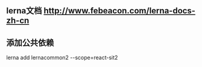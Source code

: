 
## lerna文档 http://www.febeacon.com/lerna-docs-zh-cn

## 添加公共依赖

lerna add lernacommon2 --scope=react-sit2